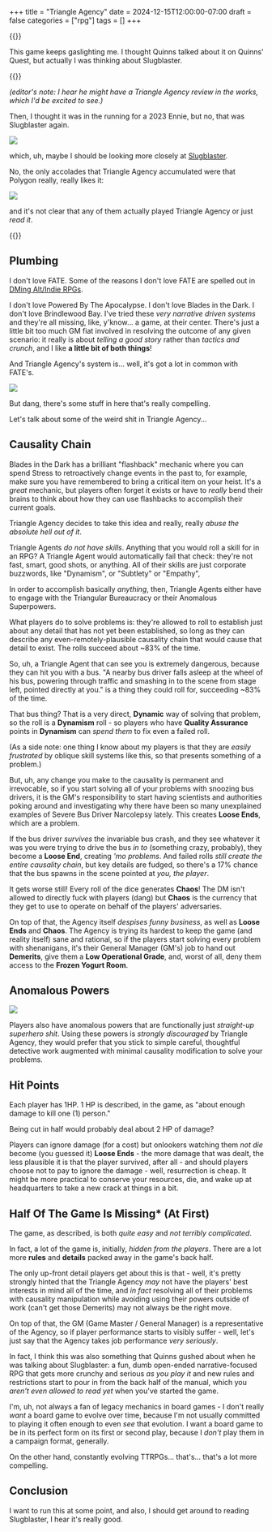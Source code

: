 +++
title = "Triangle Agency"
date = 2024-12-15T12:00:00-07:00
draft = false
categories = ["rpg"]
tags = []
+++

{{<imgwebp src="triangle.png">}}

<!--more-->

This game keeps gaslighting me. I thought Quinns talked about it on Quinns' Quest, but actually I was thinking about Slugblaster.

{{<youtube kHIcXnfdv94>}}

_(editor's note: I hear he might have a Triangle Agency review in the works, which I'd be excited to see.)_

Then, I thought it was in the running for a 2023 Ennie, but no, that was Slugblaster again.

![](./ennie.png)

which, uh, maybe I should be looking more closely at [Slugblaster](https://slugblaster.com/).

No, the only accolades that Triangle Agency accumulated were that Polygon really, really likes it:

![](./polygon.png)

and it's not clear that any of them actually played Triangle Agency or just _read it_.

{{<youtube p5oMw6BPVcQ>}}

## Plumbing

I don't love FATE. Some of the reasons I don't love FATE are spelled out in
[DMing Alt/Indie RPGs](/posts/2023/alt_indie_rpgs).

I don't love Powered By The Apocalypse. I don't love Blades in the Dark. I don't love Brindlewood Bay. I've tried these _very narrative driven systems_ and they're all missing, like, y'know... a game, at their center. There's just a little bit too much GM fiat involved in resolving the outcome of any given scenario: it really is about _telling a good story_ rather than _tactics and crunch_, and I like **a little bit of both things**!

And Triangle Agency's system is... well, it's got a lot in common with FATE's.

![](./fate.png)

But dang, there's some stuff in here that's really compelling.

Let's talk about some of the weird shit in Triangle Agency...

## Causality Chain

Blades in the Dark has a brilliant "flashback" mechanic where you can spend Stress to retroactively change events in the past to, for example, make sure you have remembered to bring a critical item on your heist. It's a _great_ mechanic, but players often forget it exists or have to _really_ bend their brains to think about how they can use flashbacks to accomplish their current goals.

Triangle Agency decides to take this idea and really, really *abuse the absolute hell out of it*.

Triangle Agents _do not have skills_. Anything that you would roll a skill for in an RPG? A Triangle Agent would automatically fail that check: they're not fast, smart, good shots, or anything. All of their skills are just corporate buzzwords, like "Dynamism", or "Subtlety" or "Empathy",

In order to accomplish basically _anything_, then, Triangle Agents either have to engage with the Triangular Bureaucracy or their Anomalous Superpowers.

What players do to solve problems is: they're allowed to roll to establish just about any detail that has not yet been established, so long as they can describe any even-remotely-plausible causality chain that would cause that detail to exist. The rolls succeed about ~83% of the time.

So, uh, a Triangle Agent that can see you is extremely dangerous, because they can hit you with a bus. "A nearby bus driver falls asleep at the wheel of his bus, powering through traffic and smashing in to the scene from stage left, pointed directly at you." is a thing they could roll for, succeeding ~83% of the time.

That bus thing? That is a very direct, **Dynamic** way of solving that problem, so the roll is a **Dynamism** roll - so players who have **Quality Assurance** points in **Dynamism** can _spend them_ to fix even a failed roll.

(As a side note: one thing I know about my players is that they are _easily frustrated_ by oblique skill systems like this, so that presents something of a problem.)

But, uh, any change you make to the causality is permanent and irrevocable, so if you start solving all of your problems with snoozing bus drivers, it is the GM's responsibility to start having scientists and authorities poking around and investigating why there have been so many unexplained examples of Severe Bus Driver Narcolepsy lately. This creates **Loose Ends**, which are a problem.

If the bus driver _survives_ the invariable bus crash, and they see whatever it was you were trying to drive the bus _in to_ (something crazy, probably), they become a **Loose End**, creating _'mo problems_. And failed rolls _still create the entire causality chain_, but key details are fudged, so there's a 17% chance that the bus spawns in the scene pointed at _you, the player_.

It gets worse still! Every roll of the dice generates **Chaos**!  The DM isn't allowed to directly fuck with players (dang) but **Chaos** is the currency that they get to use to operate on behalf of the players' adversaries.

On top of that, the Agency itself _despises funny business_, as well as **Loose Ends** and **Chaos**. The Agency is trying its hardest to keep the game (and reality itself) sane and rational, so if the players start solving every problem with shenanigans, it's their General Manager (GM's) job to hand out **Demerits**, give them a **Low Operational Grade**, and, worst of all, deny them access to the **Frozen Yogurt Room**.

## Anomalous Powers

![](./anomaly.png)

Players also have anomalous powers that are functionally just _straight-up superhero shit_. Using these powers is _strongly discouraged_ by Triangle Agency, they would prefer that you stick to simple careful, thoughtful detective work augmented with minimal causality modification to solve your problems.

## Hit Points
Each player has 1HP.
1 HP is described, in the game, as "about enough damage to kill one (1) person."

Being cut in half would probably deal about 2 HP of damage?

Players can ignore damage (for a cost) but onlookers watching them _not die_ become (you guessed it) **Loose Ends** - the more damage that was dealt, the less plausible it is that the player survived, after all - and should players choose not to pay to ignore the damage - well, resurrection is cheap. It might be more practical to conserve your resources, die, and wake up at headquarters to take a new crack at things in a bit.

## Half Of The Game Is Missing* (At First)
The game, as described, is both _quite easy_ and _not terribly complicated_.

In fact, a lot of the game is, initially, _hidden from the players_. There are a lot more **rules** and **details** packed away in the game's back half.

The only up-front detail players get about this is that - well, it's pretty strongly hinted that the Triangle Agency _may_ not have the players' best interests in mind all of the time, and _in fact_ resolving all of their problems with causality manipulation while avoiding using their powers outside of work (can't get those Demerits) may not always be the right move.

On top of that, the GM (Game Master / General Manager) is a representative of the Agency, so if player performance starts to visibly suffer - well, let's just say that the Agency takes job performance _very seriously_.

In fact, I think this was also something that Quinns gushed about when he was talking about Slugblaster: a fun, dumb open-ended narrative-focused RPG that gets more crunchy and serious _as you play it_ and new rules and restrictions start to pour in from the back half of the manual, which you _aren't even allowed to read yet_ when you've started the game.

I'm, uh, not always a fan of legacy mechanics in board games - I don't really _want_ a board game to evolve over time, because I'm not usually committed to playing it often enough to even _see_ that evolution. I want a board game to be in its perfect form on its first or second play, because I _don't_ play them in a campaign format, generally.

On the other hand, constantly evolving TTRPGs... that's... that's a lot more compelling.

## Conclusion

I want to run this at some point, and also, I should get around to reading Slugblaster, I hear it's really good.
